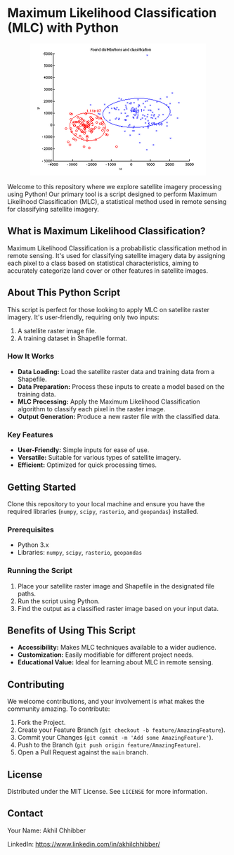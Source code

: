 # Maximum Likelihood Classification (MLC) with Python 
<p align="center">
  <img src="https://github.com/akhilchibber/Maximum-Likelihood-Classification/blob/main/MLC.png?raw=true" alt="earthml Logo">
</p>

Welcome to this repository where we explore satellite imagery processing using Python! Our primary tool is a script designed to perform Maximum Likelihood Classification (MLC), a statistical method used in remote sensing for classifying satellite imagery.

## What is Maximum Likelihood Classification?

Maximum Likelihood Classification is a probabilistic classification method in remote sensing. It's used for classifying satellite imagery data by assigning each pixel to a class based on statistical characteristics, aiming to accurately categorize land cover or other features in satellite images.

## About This Python Script

This script is perfect for those looking to apply MLC on satellite raster imagery. It's user-friendly, requiring only two inputs:
1. A satellite raster image file.
2. A training dataset in Shapefile format.

### How It Works

- **Data Loading:** Load the satellite raster data and training data from a Shapefile.
- **Data Preparation:** Process these inputs to create a model based on the training data.
- **MLC Processing:** Apply the Maximum Likelihood Classification algorithm to classify each pixel in the raster image.
- **Output Generation:** Produce a new raster file with the classified data.

### Key Features

- **User-Friendly:** Simple inputs for ease of use.
- **Versatile:** Suitable for various types of satellite imagery.
- **Efficient:** Optimized for quick processing times.

## Getting Started

Clone this repository to your local machine and ensure you have the required libraries (`numpy`, `scipy`, `rasterio`, and `geopandas`) installed.

### Prerequisites

- Python 3.x
- Libraries: `numpy`, `scipy`, `rasterio`, `geopandas`

### Running the Script

1. Place your satellite raster image and Shapefile in the designated file paths.
2. Run the script using Python.
3. Find the output as a classified raster image based on your input data.

## Benefits of Using This Script

- **Accessibility:** Makes MLC techniques available to a wider audience.
- **Customization:** Easily modifiable for different project needs.
- **Educational Value:** Ideal for learning about MLC in remote sensing.

## Contributing

We welcome contributions, and your involvement is what makes the community amazing. To contribute:

1. Fork the Project.
2. Create your Feature Branch (`git checkout -b feature/AmazingFeature`).
3. Commit your Changes (`git commit -m 'Add some AmazingFeature'`).
4. Push to the Branch (`git push origin feature/AmazingFeature`).
5. Open a Pull Request against the `main` branch.

## License

Distributed under the MIT License. See `LICENSE` for more information.

## Contact

Your Name: Akhil Chhibber

LinkedIn: https://www.linkedin.com/in/akhilchhibber/
